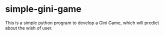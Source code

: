 # simple-gini-game
This is a simple python program to develop a Gini Game, which will predict about the wish of user. 
